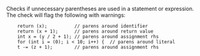Checks if unnecessary parentheses are used in a statement or expression.
The check will flag the following with warnings:

        return (x);          // parens around identifier
        return (x + 1);      // parens around return value
        int x = (y / 2 + 1); // parens around assignment rhs
        for (int i = (0); i < 10; i++) {  // parens around literal
        t -= (z + 1);        // parens around assignment rhs
            
